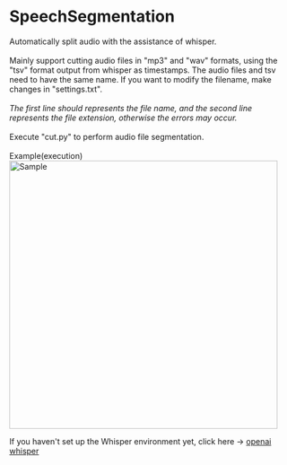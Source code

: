 # SpeechSegmentation
 Automatically split audio with the assistance of whisper.<br><br>
 Mainly support cutting audio files in "mp3" and "wav" formats, using the "tsv" format output from whisper as timestamps. The audio files and tsv need to have the same name. If you want to modify the filename, make changes in "settings.txt".<br><br>
 *The first line should represents the file name, and the second line represents the file extension, otherwise the errors may occur.*<br><br>
 Execute "cut.py" to perform audio file segmentation.<br><br>
 Example(execution)<br><img width="478" alt="Sample" src="https://github.com/OuOhaha/SpeechSegmentation/assets/85870447/d871551a-f3d8-4cc8-9026-d7eb34d63674"><br>

 If you haven't set up the Whisper environment yet, click here -> [openai whisper](https://github.com/openai/whisper "openai whisper")
